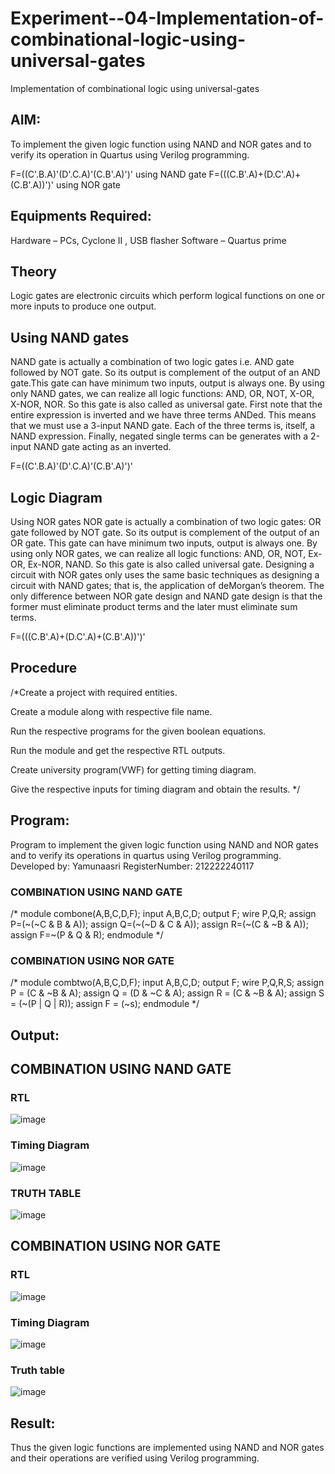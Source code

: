# Experiment--04-Implementation-of-combinational-logic-using-universal-gates
Implementation of combinational logic using universal-gates
 
## AIM:
To implement the given logic function using NAND and NOR gates and to verify its operation in Quartus using Verilog programming.

F=((C'.B.A)'(D'.C.A)'(C.B'.A)')' using NAND gate
F=(((C.B'.A)+(D.C'.A)+(C.B'.A))')' using NOR gate
## Equipments Required:
 Hardware – PCs, Cyclone II , USB flasher
 Software – Quartus prime


## Theory
Logic gates are electronic circuits which perform logical functions on one or more inputs to produce one output. 

## Using NAND gates
NAND gate is actually a combination of two logic gates i.e. AND gate followed by NOT gate. So its output is complement of the output of an AND gate.This gate can have minimum two inputs, output is always one. By using only NAND gates, we can realize all logic functions: AND, OR, NOT, X-OR, X-NOR, NOR. So this gate is also called as universal gate. First note that the entire expression is inverted and we have three terms ANDed. This means that we must use a 3-input NAND gate. Each of the three terms is, itself, a NAND expression. Finally, negated single terms can be generates with a 2-input NAND gate acting as an inverted.

F=((C'.B.A)'(D'.C.A)'(C.B'.A)')'

## Logic Diagram

Using NOR gates
NOR gate is actually a combination of two logic gates: OR gate followed by NOT gate. So its output is complement of the output of an OR gate. This gate can have minimum two inputs, output is always one. By using only NOR gates, we can realize all logic functions: AND, OR, NOT, Ex-OR, Ex-NOR, NAND. So this gate is also called universal gate. Designing a circuit with NOR gates only uses the same basic techniques as designing a circuit with NAND gates; that is, the application of deMorgan’s theorem. The only difference between NOR gate design and NAND gate design is that the former must eliminate product terms and the later must eliminate sum terms.

F=(((C.B'.A)+(D.C'.A)+(C.B'.A))')'

## Procedure
/*Create a project with required entities.

Create a module along with respective file name.

Run the respective programs for the given boolean equations.

Run the module and get the respective RTL outputs.

Create university program(VWF) for getting timing diagram.

Give the respective inputs for timing diagram and obtain the results.
*/
## Program:

Program to implement the given logic function using NAND and NOR gates and to verify its operations in quartus using Verilog programming.
Developed by: Yamunaasri
RegisterNumber:  212222240117
### COMBINATION USING NAND GATE
/*
module combone(A,B,C,D,F);
input A,B,C,D;
output F;
wire P,Q,R;
assign P=(~(~C & B & A));
assign Q=(~(~D & C & A));
assign R=(~(C & ~B & A));
assign F=~(P & Q & R);
endmodule
*/

### COMBINATION USING NOR GATE
/*
module combtwo(A,B,C,D,F);
input A,B,C,D;
output F;
wire P,Q,R,S;
assign P = (C & ~B & A);
assign Q = (D & ~C & A);
assign R = (C & ~B & A);
assign S = (~(P | Q | R));
assign F = (~s);
endmodule 
*/


## Output:
## COMBINATION USING NAND GATE
### RTL
![image](https://github.com/Yamunaasri/Experiment--04-Implementation-of-combinational-logic-using-universal-gates/assets/115707860/f507749d-3f2f-4662-80de-edd229b9772e)

### Timing Diagram
![image](https://github.com/Yamunaasri/Experiment--04-Implementation-of-combinational-logic-using-universal-gates/assets/115707860/cca66867-512c-46d6-80bd-02f9b93c6e6d)
### TRUTH TABLE
![image](https://github.com/Yamunaasri/Experiment--04-Implementation-of-combinational-logic-using-universal-gates/assets/115707860/4aa9ced9-f58a-47e6-9fff-17724bafcb5b)

## COMBINATION USING NOR GATE
### RTL
![image](https://github.com/Yamunaasri/Experiment--04-Implementation-of-combinational-logic-using-universal-gates/assets/115707860/00ee1327-6a2d-414e-91d2-6ac1095771f4)

### Timing Diagram
![image](https://github.com/Yamunaasri/Experiment--04-Implementation-of-combinational-logic-using-universal-gates/assets/115707860/dd1ed1ca-9a37-46f9-96ff-e2c0ed56c0b1)

### Truth table
![image](https://github.com/Yamunaasri/Experiment--04-Implementation-of-combinational-logic-using-universal-gates/assets/115707860/7eb48a90-e039-4601-9303-3606f4e6e858)

## Result:
Thus the given logic functions are implemented using NAND and NOR gates and their operations are verified using Verilog programming.
